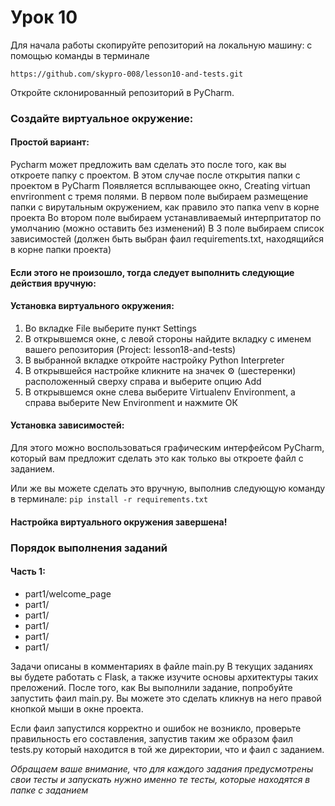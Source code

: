 # Урок 10
Для начала работы скопируйте репозиторий на локальную машину:
c помощью команды в терминале

`https://github.com/skypro-008/lesson10-and-tests.git`

Откройте склонированный репозиторий в PyCharm.

### Cоздайте виртуальное окружение:

#### Простой вариант:
Pycharm может предложить вам сделать это после того, как вы откроете папку с проектом.
В этом случае после открытия папки с проектом в PyCharm
Появляется всплывающее окно, Creating virtuan envrironment c тремя полями.
В первом поле выбираем размещение папки с вирутальным окружением, как правило это папка venv
в корне проекта
Во втором поле выбираем устанавливаемый интерпритатор по умолчанию (можно оставить без изменений)
В 3 поле выбираем список зависимостей (должен быть выбран фаил requirements.txt, находящийся в корне папки проекта)

#### Если этого не произошло, тогда следует выполнить следующие действия вручную:
#### Установка виртуального окружения:
1. Во вкладке File выберите пункт Settings
2. В открывшемся окне, с левой стороны найдите вкладку с именем
вашего репозитория (Project: lesson18-and-tests)
3. В выбранной вкладке откройте настройку Python Interpreter
4. В открывшейся настройке кликните на значек ⚙ (шестеренки) 
расположенный сверху справа и выберите опцию Add
5. В открывшемся окне слева выберите Virtualenv Environment, 
а справа выберите New Environment и нажмите ОК

#### Установка зависимостей:
Для этого можно воспользоваться графическим интерфейсом PyCharm,
который вам предложит сделать это как только вы откроете файл с заданием.

Или же вы можете сделать это вручную, выполнив следующую команду в терминале:
`pip install -r requirements.txt`

#### Настройка виртуального окружения завершена!

### Порядок выполнения заданий
#### Часть 1:

- part1/welcome_page
- part1/
- part1/
- part1/
- part1/
- part1/

Задачи описаны в комментариях в файле main.py
В текущих заданиях вы будете работать с Flask, а также изучите основы архитектуры
таких преложений. После того, как Вы выполнили  задание, попробуйте запустить фаил main.py.
Вы можете это сделать кликнув на него правой кнопкой мыши в окне проекта.

Если фаил запустился корректно и ошибок не возникло, проверьте правильность
его составления, запустив таким же образом фаил tests.py который находится
в той же директории, что и фаил с заданием.

*Обращаем ваше внимание, что для каждого задания предусмотрены свои тесты
и запускать нужно именно те тесты, которые находятся в папке с заданием*

